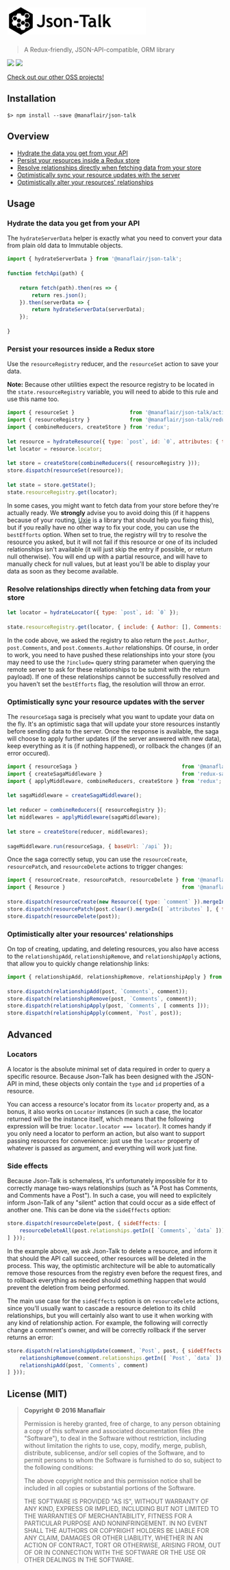 # [![Json-Talk](/logo.png?raw=true)](https://github.com/manaflair/json-talk)

> A Redux-friendly, JSON-API-compatible, ORM library

[![](https://img.shields.io/npm/v/@manaflair/json-talk.svg)]() [![](https://img.shields.io/npm/l/@manaflair/json-talk.svg)]()

[Check out our other OSS projects!](https://manaflair.github.io)

## Installation

```
$> npm install --save @manaflair/json-talk
```

## Overview

- [Hydrate the data you get from your API](https://github.com/manaflair/json-talk#hydrate-the-data-you-get-from-your-api)
- [Persist your resources inside a Redux store](https://github.com/manaflair/json-talk#persist-your-resources-inside-a-redux-store)
- [Resolve relationships directly when fetching data from your store](https://github.com/manaflair/json-talk#resolve-relationships-directly-when-fetching-data-from-your-store)
- [Optimistically sync your resource updates with the server](https://github.com/manaflair/json-talk#optimistically-sync-your-resource-updates-with-the-server)
- [Optimistically alter your resources' relationships](https://github.com/manaflair/json-talk#optimistically-alter-your-resources-relationships)

## Usage

### Hydrate the data you get from your API

The `hydrateServerData` helper is exactly what you need to convert your data from plain old data to Immutable objects.

```js
import { hydrateServerData } from '@manaflair/json-talk';

function fetchApi(path) {

    return fetch(path).then(res => {
        return res.json();
    }).then(serverData => {
        return hydrateServerData(serverData);
    });

}
```

### Persist your resources inside a Redux store

Use the `resourceRegistry` reducer, and the `resourceSet` action to save your data.

**Note:** Because other utilities expect the resource registry to be located in the `state.resourceRegistry` variable, you will need to abide to this rule and use this name too.

```js
import { resourceSet }                  from '@manaflair/json-talk/actions';
import { resourceRegistry }             from '@manaflair/json-talk/reducers';
import { combineReducers, createStore } from 'redux';

let resource = hydrateResource({ type: `post`, id: `0`, attributes: { title: `Simple Blogpost` } });
let locator = resource.locator;

let store = createStore(combineReducers({ resourceRegistry }));
store.dispatch(resourceSet(resource));

let state = store.getState();
state.resourceRegistry.get(locator);
```

In some cases, you might want to fetch data from your store before they're actually ready. We **strongly** advise you to avoid doing this (if it happens because of your routing, [Uxie](https://github.com/manaflair/uxie) is a library that should help you fixing this), but if you really have no other way to fix your code, you can use the `bestEfforts` option. When set to true, the registry will try to resolve the resource you asked, but it will not fail if this resource or one of its included relationships isn't available (it will just skip the entry if possible, or return null otherwise). You will end up with a partial resource, and will have to manually check for null values, but at least you'll be able to display your data as soon as they become available.

### Resolve relationships directly when fetching data from your store

```js
let locator = hydrateLocator({ type: `post`, id: `0` });

state.resourceRegistry.get(locator, { include: { Author: [], Comments: [ `Author` ] } });
```

In the code above, we asked the registry to also return the `post.Author`, `post.Comments`, and `post.Comments.Author` relationships. Of course, in order to work, you need to have pushed these relationships into your store (you may need to use the `?include=` query string parameter when querying the remote server to ask for these relationships to be submit with the return payload). If one of these relationships cannot be successfully resolved and you haven't set the `bestEfforts` flag, the resolution will throw an error.

### Optimistically sync your resource updates with the server

The `resourceSaga` saga is precisely what you want to update your data on the fly. It's an optimistic saga that will update your store resources instantly before sending data to the server. Once the response is available, the saga will choose to apply further updates (if the server answered with new data), keep everything as it is (if nothing happened), or rollback the changes (if an error occured).

```js
import { resourceSaga }                                  from '@manaflair/json-talk/sagas';
import { createSagaMiddleware }                          from 'redux-saga';
import { applyMiddleware, combineReducers, createStore } from 'redux';

let sagaMiddleware = createSagaMiddleware();

let reducer = combineReducers({ resourceRegistry });
let middlewares = applyMiddleware(sagaMiddleware);

let store = createStore(reducer, middlewares);

sageMiddleware.run(resourceSaga, { baseUrl: `/api` });
```

Once the saga correctly setup, you can use the `resourceCreate`, `resourcePatch`, and `resourceDelete` actions to trigger changes:

```js
import { resourceCreate, resourcePatch, resourceDelete } from '@manaflair/json-talk/actions';
import { Resource }                                      from '@manaflair/json-talk';

store.dispatch(resourceCreate(new Resource({ type: `comment` }).mergeIn([ `attributes` ], { content: `Wonderful blogpost!` }));
store.dispatch(resourcePatch(post.clear().mergeIn([ `attributes` ], { title: `A new title` })));
store.dispatch(resourceDelete(post));
```

### Optimistically alter your resources' relationships

On top of creating, updating, and deleting resources, you also have access to the `relationshipAdd`, `relationshipRemove`, and `relationshipApply` actions, that allow you to quickly change relationship links:

```js
import { relationshipAdd, relationshipRemove, relationshipApply } from '@manaflair/json-talk/actions';

store.dispatch(relationshipAdd(post, `Comments`, comment));
store.dispatch(relationshipRemove(post, `Comments`, comment));
store.dispatch(relationshipApply(post, `Comments`, [ comments ]));
store.dispatch(relationshipApply(comment, `Post`, post));
```

## Advanced

### Locators

A locator is the absolute minimal set of data required in order to query a specific resource. Because Json-Talk has been designed with the JSON-API in mind, these objects only contain the `type` and `id` properties of a resource.

You can access a resource's locator from its `locator` property and, as a bonus, it also works on `Locator` instances (in such a case, the locator returned will be the instance itself, which means that the following expression will be true: `locator.locator === locator`). It comes handy if you only need a locator to perform an action, but also want to support passing resources for convenience: just use the `locator` property of whatever is passed as argument, and everything will work just fine.

### Side effects

Because Json-Talk is schemaless, it's unfortunately impossible for it to correctly manage two-ways relationships (such as "A Post has Comments, and Comments have a Post"). In such a case, you will need to explicitely inform Json-Talk of any "silent" action that could occur as a side effect of another one. This can be done via the `sideEffects` option:

```js
store.dispatch(resourceDelete(post, { sideEffects: [
    resourceDeleteAll(post.relationships.getIn([ `Comments`, `data` ]))
] }));
```

In the example above, we ask Json-Talk to delete a resource, and inform it that should the API call succeed, other resources will be deleted in the process. This way, the optimistic architecture will be able to automatically remove those resources from the registry even before the request fires, and to rollback everything as needed should something happen that would prevent the deletion from being performed.

The main use case for the `sideEffects` option is on `resourceDelete` actions, since you'll usually want to cascade a resource deletion to its child relationships, but you will certainly also want to use it when working with any kind of relationship action. For example, the following will correctly change a comment's owner, and will be correctly rollback if the server returns an error:

```js
store.dispatch(relationshipUpdate(comment, `Post`, post, { sideEffects: [
    relationshipRemove(comment.relationships.getIn([ `Post`, `data` ]), `Comments`, comment),
    relationshipAdd(post, `Comments`, comment)
] }));
```

## License (MIT)

> **Copyright © 2016 Manaflair**
>
> Permission is hereby granted, free of charge, to any person obtaining a copy of this software and associated documentation files (the "Software"), to deal in the Software without restriction, including without limitation the rights to use, copy, modify, merge, publish, distribute, sublicense, and/or sell copies of the Software, and to permit persons to whom the Software is furnished to do so, subject to the following conditions:
>
> The above copyright notice and this permission notice shall be included in all copies or substantial portions of the Software.
>
> THE SOFTWARE IS PROVIDED "AS IS", WITHOUT WARRANTY OF ANY KIND, EXPRESS OR IMPLIED, INCLUDING BUT NOT LIMITED TO THE WARRANTIES OF MERCHANTABILITY, FITNESS FOR A PARTICULAR PURPOSE AND NONINFRINGEMENT. IN NO EVENT SHALL THE AUTHORS OR COPYRIGHT HOLDERS BE LIABLE FOR ANY CLAIM, DAMAGES OR OTHER LIABILITY, WHETHER IN AN ACTION OF CONTRACT, TORT OR OTHERWISE, ARISING FROM, OUT OF OR IN CONNECTION WITH THE SOFTWARE OR THE USE OR OTHER DEALINGS IN THE SOFTWARE.
